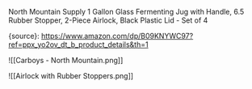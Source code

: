 North Mountain Supply 1 Gallon Glass Fermenting Jug with Handle, 6.5 Rubber Stopper, 2-Piece Airlock, Black Plastic Lid - Set of 4

{source}: https://www.amazon.com/dp/B09KNYWC97?ref=ppx_yo2ov_dt_b_product_details&th=1

![[Carboys - North Mountain.png]]

![[Airlock with Rubber Stoppers.png]]